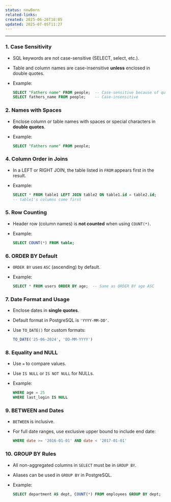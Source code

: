 ```yaml
---
status: newBorn
related-links: 
created: 2025-06-26T18:05
updated: 2025-07-05T11:27
---
```

---

### 1. Case Sensitivity

- SQL keywords are not case-sensitive (SELECT, select, etc.).
    
- Table and column names are case-insensitive **unless** enclosed in double quotes.
    
- Example:
    
    ```sql
    SELECT "Fathers name" FROM people;  -- Case-sensitive because of quotes
    SELECT fathers_name FROM people;    -- Case-insensitive
    ```
    

### 2. Names with Spaces

- Enclose column or table names with spaces or special characters in **double quotes**.
    
- Example:
    
    ```sql
    SELECT "Fathers name" FROM people;
    ```
    

### 4. Column Order in Joins

- In a LEFT or RIGHT JOIN, the table listed in `FROM` appears first in the result.
    
- Example:
    
    ```sql
    SELECT * FROM table1 LEFT JOIN table2 ON table1.id = table2.id;
    -- table1's columns come first
    ```
    

### 5. Row Counting

- Header row (column names) is **not counted** when using `COUNT(*)`.
    
- Example:
    
    ```sql
    SELECT COUNT(*) FROM table;
    ```
    

### 6. ORDER BY Default

- `ORDER BY` uses `ASC` (ascending) by default.
    
- Example:
    
    ```sql
    SELECT * FROM users ORDER BY age;  -- Same as ORDER BY age ASC
    ```
    

### 7. Date Format and Usage

- Enclose dates in **single quotes**.
    
- Default format in PostgreSQL is `'YYYY-MM-DD'`.
    
- Use `TO_DATE()` for custom formats:
    
    ```sql
    TO_DATE('25-06-2024', 'DD-MM-YYYY')
    ```
    

### 8. Equality and NULL

- Use `=` to compare values.
    
- Use `IS NULL` or `IS NOT NULL` for NULLs.
    
- Example:
    
    ```sql
    WHERE age = 25
    WHERE last_login IS NULL
    ```
    

### 9. BETWEEN and Dates

- `BETWEEN` is inclusive.
    
- For full date ranges, use exclusive upper bound to include end date:
    
    ```sql
    WHERE date >= '2016-01-01' AND date < '2017-01-01'
    ```
    

### 10. GROUP BY Rules

- All non-aggregated columns in `SELECT` must be in `GROUP BY`.
    
- Aliases can be used in `GROUP BY` in PostgreSQL.
    
- Example:
    
    ```sql
    SELECT department AS dept, COUNT(*) FROM employees GROUP BY dept;
    ```

